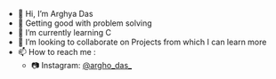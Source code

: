 - 👋 Hi, I’m Arghya Das
- 👀 Getting good with problem solving
- 🌱 I’m currently learning C
- 💞️ I’m looking to collaborate on Projects from which I can learn more
- 📫 How to reach me : 
   - 📷 Instagram: [@argho_das_](https://www.instagram.com/argho_das_)
